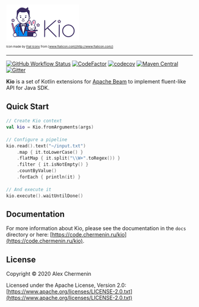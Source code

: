 ![Kio logo](docs/assets/images/logos/kio_small_logo.png)  
<small><sub><sup>Icon made by [Flat Icons](https://www.flaticon.com/authors/flat-icons) from [www.flaticon.com](http://www.flaticon.com/) </sup></sub></small>

---

[![GitHub Workflow Status](https://img.shields.io/github/workflow/status/chermenin/kio/Java%20CI%20with%20Maven)](https://github.com/chermenin/kio/actions/workflows/maven.yml)
[![CodeFactor](https://www.codefactor.io/repository/github/chermenin/kio/badge)](https://www.codefactor.io/repository/github/chermenin/kio)
[![codecov](https://codecov.io/gh/chermenin/kio/branch/master/graph/badge.svg)](https://codecov.io/gh/chermenin/kio)
[![Maven Central](https://img.shields.io/maven-central/v/ru.chermenin.kio/kio-core.svg)](https://search.maven.org/search?q=g:ru.chermenin.kio)
[![Gitter](https://badges.gitter.im/chermenin-kio/community.svg)](https://gitter.im/chermenin-kio/community?utm_source=badge&utm_medium=badge&utm_campaign=pr-badge)

**Kio** is a set of Kotlin extensions for [Apache Beam](https://beam.apache.org) to implement fluent-like API for Java SDK.

## Quick Start

```kotlin
// Create Kio context
val kio = Kio.fromArguments(args)

// Configure a pipeline
kio.read().text("~/input.txt")
    .map { it.toLowerCase() }
    .flatMap { it.split("\\W+".toRegex()) }
    .filter { it.isNotEmpty() }
    .countByValue()
    .forEach { println(it) }

// And execute it
kio.execute().waitUntilDone()
```

## Documentation

For more information about Kio, please see the documentation in the `docs` directory or here: [https://code.chermenin.ru/kio](https://code.chermenin.ru/kio).

## License

Copyright © 2020 Alex Chermenin

Licensed under the Apache License, Version 2.0: [https://www.apache.org/licenses/LICENSE-2.0.txt](https://www.apache.org/licenses/LICENSE-2.0.txt)
